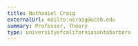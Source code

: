 ```yaml
---
title: Nathaniel Craig
externalUrl: mailto:ncraig@ucsb.edu
summary: Professor, Theory
type: universityofcaliforniasantabarbara
---
```

